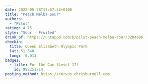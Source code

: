 ```yaml
---
date: 2022-05-28T17:57:53+0100
title: "Peach Melba Sour"
authors:
  - "Pilot"
rating: 4.75
style: "Sour - Fruited"
drink_of: https://untappd.com/b/pilot-peach-melba-sour/3204686
checkin:
  title: Queen Elizabeth Olympic Park
  lat: 51.540
  long: -0.013
badges:
  - title: For the Can (Level 17)
    id: 982251714
posting_method: https://corvus.chrisburnell.com
---
```

